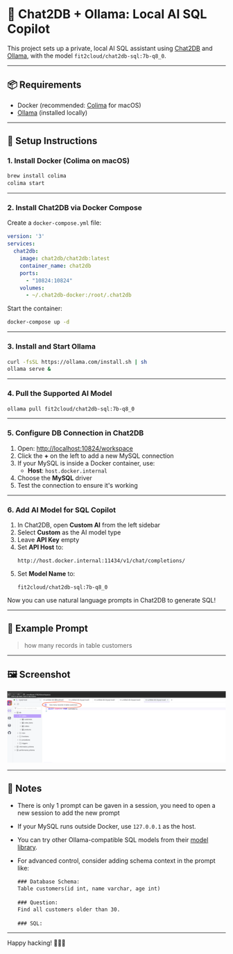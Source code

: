 # 🧠 Chat2DB + Ollama: Local AI SQL Copilot

This project sets up a private, local AI SQL assistant using [Chat2DB](https://github.com/chat2db/chat2db) and [Ollama](https://ollama.com), with the model `fit2cloud/chat2db-sql:7b-q8_0`.

---

## 📦 Requirements

- Docker (recommended: [Colima](https://github.com/abiosoft/colima) for macOS)
- [Ollama](https://ollama.com) (installed locally)

---

## 🚀 Setup Instructions

### 1. Install Docker (Colima on macOS)

```bash
brew install colima
colima start
```

---

### 2. Install Chat2DB via Docker Compose

Create a `docker-compose.yml` file:

```yaml
version: '3'
services:
  chat2db:
    image: chat2db/chat2db:latest
    container_name: chat2db
    ports:
      - "10824:10824"
    volumes:
      - ~/.chat2db-docker:/root/.chat2db
```

Start the container:

```bash
docker-compose up -d
```

---

### 3. Install and Start Ollama

```bash
curl -fsSL https://ollama.com/install.sh | sh
ollama serve &
```

---

### 4. Pull the Supported AI Model

```bash
ollama pull fit2cloud/chat2db-sql:7b-q8_0
```

---

### 5. Configure DB Connection in Chat2DB

1. Open: [http://localhost:10824/workspace](http://localhost:10824/workspace)
2. Click the **+** on the left to add a new MySQL connection
3. If your MySQL is inside a Docker container, use:
   - **Host**: `host.docker.internal`
4. Choose the **MySQL** driver
5. Test the connection to ensure it's working

---

### 6. Add AI Model for SQL Copilot

1. In Chat2DB, open **Custom AI** from the left sidebar
2. Select **Custom** as the AI model type
3. Leave **API Key** empty
4. Set **API Host** to:  
   ```
   http://host.docker.internal:11434/v1/chat/completions/
   ```
5. Set **Model Name** to:  
   ```
   fit2cloud/chat2db-sql:7b-q8_0
   ```

Now you can use natural language prompts in Chat2DB to generate SQL!

---

## 🧪 Example Prompt

> how many records in table customers

---

## 🖼️ Screenshot

![AI Copilot Prompt Example](./resources/imgs/SCR-20250622-ujor.png)

---

## 📝 Notes

- There is only 1 prompt can be gaven in a session, you need to open a new session to add the new prompt
- If your MySQL runs outside Docker, use `127.0.0.1` as the host.
- You can try other Ollama-compatible SQL models from their [model library](https://ollama.com/library).
- For advanced control, consider adding schema context in the prompt like:

  ```
  ### Database Schema:
  Table customers(id int, name varchar, age int)

  ### Question:
  Find all customers older than 30.

  ### SQL:
  ```

---

Happy hacking! 🧑‍💻🔥
